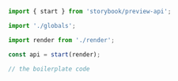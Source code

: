 ```ts filename="your-framework/src/client/preview/index.ts" renderer="common" language="ts"
import { start } from 'storybook/preview-api';

import './globals';

import render from './render';

const api = start(render);

// the boilerplate code
```
